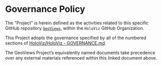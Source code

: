 # Governance Policy


The "Project" is herein defined as the activities related to this specific GitHub repository [`GeoViews`](https://github.com/holoviz/geoviews), within the `HoloViz` GitHub Organization.


This Project adopts the governance specified by all of the numbered sections of [HoloViz/HoloViz - GOVERNANCE.md](https://github.com/holoviz/holoviz/blob/geoviews-gov/doc/governance/project-docs/GOVERNANCE.md).


The GeoViews Project’s equivalently named documents take precedence over any external materials referenced within this linked document above.
